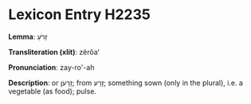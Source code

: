 # Lexicon Entry H2235

**Lemma**: זֵרֹעַ

**Transliteration (xlit)**: zêrôaʻ

**Pronunciation**: zay-ro'-ah

**Description**:
or זֵרָעֹן; from זָרַע; something sown (only in the plural), i.e. a vegetable (as food); pulse.
